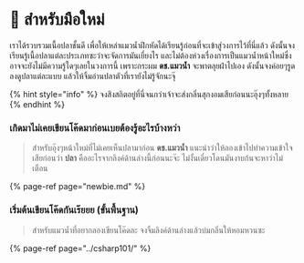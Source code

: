# 👶 สำหรับมือใหม่

เราได้รวบรวมเนื้อปลาชั้นดี เพื่อให้เหล่าแมวน้ำฝึกหัดได้เรียนรู้ก่อนที่จะเข้าสู่วงการไว้ที่นี่แล้ว ดังนั้นจงเรียนรู้เนื้อปลาแต่ละประเภทซะว่าจะจัดการมันเยี่ยงไร และไม่ต้องห่วงเรื่องการเป็นแมวน้ำหน้าใหม่ซึ่งอาจจะยังไม่มีความรู้ใดๆเลยในวงการนี้ เพราะกระผม **ดช.แมวน้ำ** จะพาตลุยฝ่าไปเอง ดังนั้นจงค่อยๆรูดลงดูปลาแต่ละแบบ แล้วให้จิ้มอ่านปลาตัวที่เรายังไม่รู้จักนะจุ๊

{% hint style="info" %}
จงสิงสถิตอยู่ที่นี่จนกว่าเจ้าจะส่งกลิ่นสุกงอมเสียก่อนนะอุ๊งๆทั้งหลาย
{% endhint %}

### เกิดมาไม่เคยเขียนโค๊ดมาก่อนเบยต้องรู้อะไรบ้างหว่า

> สำหรับอุ๊งๆหน้าใหม่ที่ไม่เคยเห็นปลามาก่อน **ดช.แมวน้ำ** แนะนำว่าให้ลองเข้าไปทำความเข้าใจเสียก่อนว่า **ปลา** คืออะไรจากลิงค์ด้านล่างนี้ก่อนนะจ๊ะ ไม่งั้นเดี๋ยวโดนมันงาบก้นจะหาว่าไม่เตือน

{% page-ref page="newbie.md" %}

### เริ่มต้นเขียนโค๊ดกันเร๊ยยย \(ขั้นพื้นฐาน\)

> สำหรับแมวน้ำที่อยากลองเขียนโค๊ดละ จงจิ้มลิงค์ด้านล่างแล้วบ่มกลิ่นให้หอมหวนซะ

{% page-ref page="../csharp101/" %}



